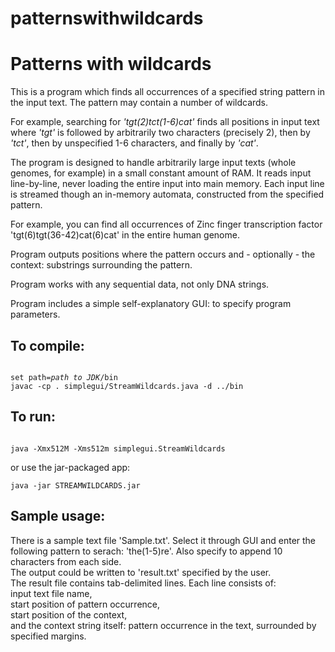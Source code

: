 patternswithwildcards
=====================
<h1>Patterns with wildcards</h1>
<p>This is a program which finds all occurrences of a specified string pattern in the input text.
The pattern may contain a number of wildcards.</p> 
<p>For example, searching for <em>'tgt(2)tct(1-6)cat'</em> 
finds all positions in input text 
where <em>'tgt'</em> is followed by arbitrarily two characters (precisely 2), then by <em>'tct'</em>, then by 
unspecified 1-6 characters, and finally by <em>'cat'</em>.</p>
<p>The program is designed to handle arbitrarily large input texts (whole genomes, for example) 
in a small constant amount of RAM.
It reads input line-by-line, never loading the entire input into main memory. 
Each input line is streamed though an in-memory automata, constructed from the specified pattern.</p> 
<p>For example, you can find all occurrences of Zinc finger transcription factor 
'tgt(6)tgt(36-42)cat(6)cat' in the entire human genome.</p>
<p>
Program outputs positions where the pattern occurs and - optionally - the context: 
substrings surrounding the pattern.</p>

<p>Program works with any sequential data, not only DNA strings.</p>

<p>Program includes a simple self-explanatory GUI: to specify program parameters.</p>

<h2>To compile:</h2>
<pre><code>
set path=<em>path to JDK</em>/bin
javac -cp . simplegui/StreamWildcards.java -d ../bin
</code></pre>

<h2>To run:</h2>
<pre><code>
java -Xmx512M -Xms512m simplegui.StreamWildcards
</code></pre>
or use the jar-packaged app:
<pre><code>java -jar STREAMWILDCARDS.jar</code></pre>
<h2>Sample usage:</h2>
There is a sample text file 'Sample.txt'.
Select it through GUI and enter the following pattern to serach: 'the(1-5)re'.
Also specify to append 10 characters from each side. <br>
The output could be written to 'result.txt' specified by the user.<br>
The result file contains tab-delimited lines. Each line consists of: <br>
input text file name, <br>
start position of pattern occurrence, <br>
start position of the context, <br>
and the context string itself: pattern occurrence in the text, surrounded by specified margins. 

